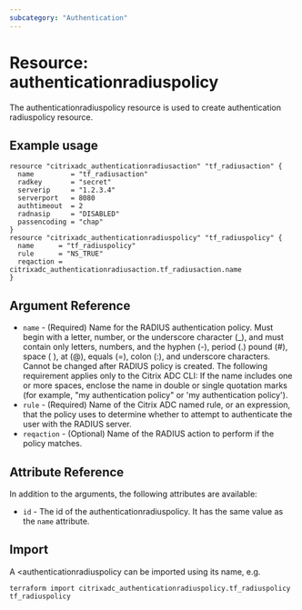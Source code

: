 ```yaml
---
subcategory: "Authentication"
---
```


# Resource: authenticationradiuspolicy

The authenticationradiuspolicy resource is used to create authentication radiuspolicy resource.


## Example usage

```hcl
resource "citrixadc_authenticationradiusaction" "tf_radiusaction" {
  name         = "tf_radiusaction"
  radkey       = "secret"
  serverip     = "1.2.3.4"
  serverport   = 8080
  authtimeout  = 2
  radnasip     = "DISABLED"
  passencoding = "chap"
}
resource "citrixadc_authenticationradiuspolicy" "tf_radiuspolicy" {
  name      = "tf_radiuspolicy"
  rule      = "NS_TRUE"
  reqaction = citrixadc_authenticationradiusaction.tf_radiusaction.name
}
```


## Argument Reference

* `name` - (Required) Name for the RADIUS authentication policy.  Must begin with a letter, number, or the underscore character (_), and must contain only letters, numbers, and the hyphen (-), period (.) pound (#), space ( ), at (@), equals (=), colon (:), and underscore characters. Cannot be changed after RADIUS policy is created.  The following requirement applies only to the Citrix ADC CLI: If the name includes one or more spaces, enclose the name in double or single quotation marks (for example, "my authentication policy" or 'my authentication policy').
* `rule` - (Required) Name of the Citrix ADC named rule, or an expression, that the policy uses to determine whether to attempt to authenticate the user with the RADIUS server.
* `reqaction` - (Optional) Name of the RADIUS action to perform if the policy matches.


## Attribute Reference

In addition to the arguments, the following attributes are available:

* `id` - The id of the authenticationradiuspolicy. It has the same value as the `name` attribute.


## Import

A <authenticationradiuspolicy can be imported using its name, e.g.

```shell
terraform import citrixadc_authenticationradiuspolicy.tf_radiuspolicy tf_radiuspolicy
```
